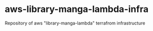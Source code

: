 # aws-library-manga-lambda-infra
Repository of aws "library-manga-lambda" terrafrom infrastructure 
